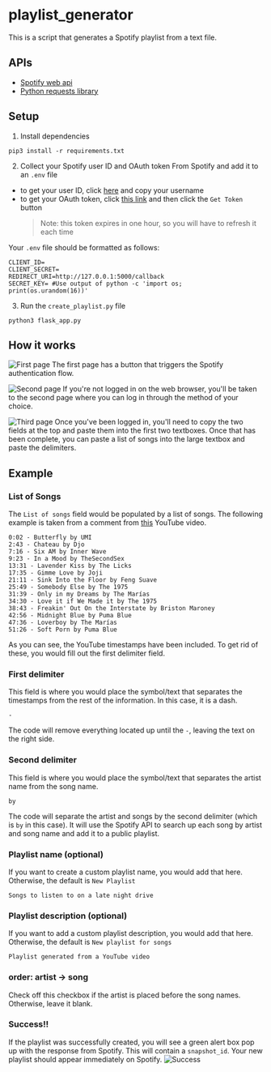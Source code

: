 # playlist_generator
This is a script that generates a Spotify playlist from a text file.

## APIs
- [Spotify web api](https://developer.spotify.com/documentation/web-api/)
- [Python requests library](https://requests.readthedocs.io/en/master/)

## Setup
1. Install dependencies

```pip3 install -r requirements.txt```

2. Collect your Spotify user ID and OAuth token From Spotify and add it to an `.env` file
- to get your user ID, click [here](https://www.spotify.com/us/account/overview/) and copy your username
- to get your OAuth token, click [this link](https://developer.spotify.com/console/post-playlists/) and then click the `Get Token` button
  > Note: this token expires in one hour, so you will have to refresh it each time

Your `.env` file should be formatted as follows:

```
CLIENT_ID=
CLIENT_SECRET=
REDIRECT_URI=http://127.0.0.1:5000/callback
SECRET_KEY= #Use output of python -c 'import os; print(os.urandom(16))'
```

3. Run the `create_playlist.py` file

```python3 flask_app.py```

## How it works
![First page](photos/1.png?raw=true "First page")
The first page has a button that triggers the Spotify authentication flow.

![Second page](photos/2.png?raw=true "Second page")
If you're not logged in on the web browser, you'll be taken to the second page where you can log in through the method of your choice.

![Third page](photos/3.png?raw=true "Third page")
Once you've been logged in, you'll need to copy the two fields at the top and paste them into the first two textboxes. Once that has been complete, you can paste a list of songs into the large textbox and paste the delimiters.

## Example
### List of Songs
The `List of songs` field would be populated by a list of songs. The following example is taken from a comment from [this](https://www.youtube.com/watch?v=r3X2Y-Xuwwo&ab_channel=honimilk) YouTube video.
```
0:02 - Butterfly by UMI
2:43 - Chateau by Djo
7:16 - Six AM by Inner Wave
9:23 - In a Mood by TheSecondSex
13:31 - Lavender Kiss by The Licks
17:35 - Gimme Love by Joji
21:11 - Sink Into the Floor by Feng Suave
25:49 - Somebody Else by The 1975
31:39 - Only in my Dreams by The Marías
34:30 - Love it if We Made it by The 1975
38:43 - Freakin' Out On the Interstate by Briston Maroney
42:56 - Midnight Blue by Puma Blue
47:36 - Loverboy by The Marías
51:26 - Soft Porn by Puma Blue
```
As you can see, the YouTube timestamps have been included. To get rid of these, you would fill out the first delimiter field.

### First delimiter
This field is where you would place the symbol/text that separates the timestamps from the rest of the information. In this case, it is a dash.
```
-
```
The code will remove everything located up until the `-`, leaving the text on the right side.

### Second delimiter
This field is where you would place the symbol/text that separates the artist name from the song name.
```
by
```
The code will separate the artist and songs by the second delimiter (which is `by` in this case). It will use the Spotify API to search up each song by artist and song name and add it to a public playlist.

### Playlist name (optional)
If you want to create a custom playlist name, you would add that here. Otherwise, the default is `New Playlist`
```
Songs to listen to on a late night drive
```

### Playlist description (optional)
If you want to add a custom playlist description, you would add that here. Otherwise, the default is `New playlist for songs`
```
Playlist generated from a YouTube video
```

### order: artist -> song
Check off this checkbox if the artist is placed before the song names. Otherwise, leave it blank.

### Success!!
If the playlist was successfully created, you will see a green alert box pop up with the response from Spotify. This will contain a `snapshot_id`. Your new playlist should appear immediately on Spotify.
![Success](photos/success.png?raw=true "Success")
